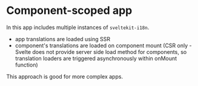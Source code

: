# Component-scoped app
In this app includes multiple instances of `sveltekit-i18n`.

- app translations are loaded using SSR
- component's translations are loaded on component mount (CSR only - Svelte does not provide server side load method for components, so translation loaders are triggered asynchronously within onMount function)

This approach is good for more complex apps.
